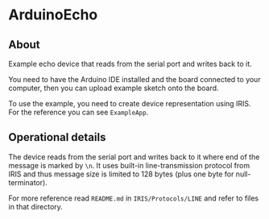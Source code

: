 # ArduinoEcho
## About
Example echo device that reads from the serial port and writes back to it.

You need to have the Arduino IDE installed and the board
connected to your computer, then you can upload example
sketch onto the board.

To use the example, you need to create device representation
using IRIS. For the reference you can see `ExampleApp`.

## Operational details
The device reads from the serial port and writes back to it
where end of the message is marked by `\n`. It uses built-in
line-transmission protocol from IRIS and thus message size
is limited to 128 bytes (plus one byte for null-terminator).

For more reference read `README.md` in 
`IRIS/Protocols/LINE` and refer to files in that directory.